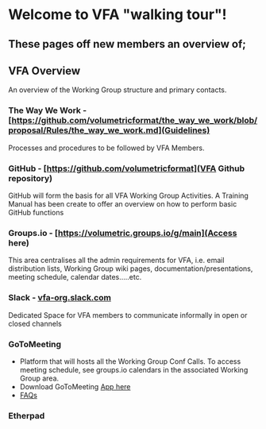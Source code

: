 # Welcome to VFA "walking tour"!

## These pages off new members an overview of;

## VFA Overview
An overview of the Working Group structure and primary contacts.

### The Way We Work - [https://github.com/volumetricformat/the_way_we_work/blob/proposal/Rules/the_way_we_work.md](Guidelines)
Processes and procedures to be followed by VFA Members. 

### GitHub - [https://github.com/volumetricformat](VFA Github repository)
GitHub will form the basis for all VFA Working Group Activities. A Training Manual has been create to offer an overview on how to perform basic GitHub functions

### Groups.io - [https://volumetric.groups.io/g/main](Access here)
This area centralises all the admin requirements for VFA, i.e. email distribution lists, Working Group wiki pages, documentation/presentations, meeting schedule, calendar dates…..etc.

### Slack - [vfa-org.slack.com](https://slack.com/signin#/signin)
Dedicated Space for VFA members to communicate informally in open or closed channels

### GoToMeeting
- Platform that will hosts all the Working Group Conf Calls. To access meeting schedule, see groups.io calendars in the associated Working Group area.
- Download GoToMeeting [App here](https://global.gotomeeting.com/install)
- [FAQs](https://support.goto.com/meeting)

### Etherpad

